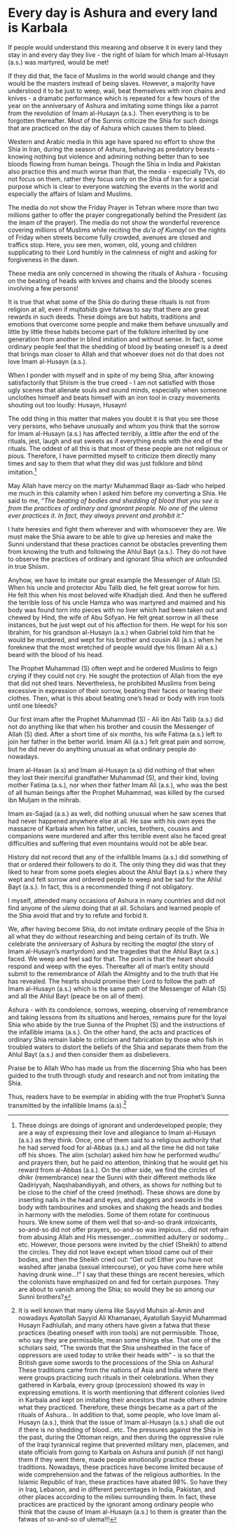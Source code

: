 Every day is Ashura and every land is Karbala
=============================================

If people would understand this meaning and observe it in every land
they stay in and every day they live - the right of Islam for which Imam
al-Husayn (a.s.) was martyred, would be met!

If they did that, the face of Muslims in the world would change and they
would be the masters instead of being slaves. However, a majority have
understood it to be just to weep, wail, beat themselves with iron chains
and knives - a dramatic performance which is repeated for a few hours of
the year on the anniversary of Ashura and imitating some things like a
parrot from the revolution of Imam al-Husayn (a.s.). Then everything is
to be forgotten thereafter. Most of the Sunnis criticize the Shia for
such doings that are practiced on the day of Ashura which causes them to
bleed.

Western and Arabic media in this age have spared no effort to show the
Shia in Iran, during the season of Ashura, behaving as predatory
beasts - knowing nothing but violence and admiring nothing better than
to see bloods flowing from human beings. Though the Shia in India and
Pakistan also practice this and much worse than that, the media -
especially TVs, do not focus on them, rather they focus only on the Shia
of Iran for a special purpose which is clear to everyone watching the
events in the world and especially the affairs of Islam and Muslims.

The media do not show the Friday Prayer in Tehran where more than two
millions gather to offer the prayer congregationally behind the
President (as the imam of the prayer). The media do not show the
wonderful reverence covering millions of Muslims while reciting the
*du’a of Kumayl* on the nights of Friday when streets become fully
crowded, avenues are closed and traffics stop. Here, you see men, women,
old, young and children supplicating to their Lord humbly in the
calmness of night and asking for forgiveness in the dawn.

These media are only concerned in showing the rituals of Ashura -
focusing on the beating of heads with knives and chains and the bloody
scenes involving a few persons!

It is true that what some of the Shia do during these rituals is not
from religion at all, even if *mujtahids* give fatwas to say that there
are great rewards in such deeds. These doings are but habits, traditions
and emotions that overcome some people and make them behave unusually
and little by little these habits become part of the folklore inherited
by one generation from another in blind imitation and without sense. In
fact, some ordinary people feel that the shedding of blood by beating
oneself is a deed that brings man closer to Allah and that whoever does
not do that does not love Imam al-Husayn (a.s.).

When I ponder with myself and in spite of my being Shia, after knowing
satisfactorily that Shiism is the true creed - I am not satisfied with
those ugly scenes that alienate souls and sound minds, especially when
someone unclothes himself and beats himself with an iron tool in crazy
movements shouting out too loudly: Husayn, Husayn!

The odd thing in this matter that makes you doubt it is that you see
those very persons, who behave unusually and whom you think that the
sorrow for Imam al-Husayn (a.s.) has affected terribly, a little after
the end of the rituals, jest, laugh and eat sweets as if everything ends
with the end of the rituals. The oddest of all this is that most of
these people are not religious or pious. Therefore, I have permitted
myself to criticize them directly many times and say to them that what
they did was just folklore and blind imitation.[^1]

May Allah have mercy on the martyr Muhammad Baqir as-Sadr who helped me
much in this calamity when I asked him before my converting a Shia. He
said to me, “*The beating of bodies and shedding of blood that you see
is from the practices of ordinary and ignorant people. No one of the
ulema ever practices it. In fact, they always prevent and prohibit it*.”

I hate heresies and fight them wherever and with whomsoever they are. We
must make the Shia aware to be able to give up heresies and make the
Sunni understand that these practices cannot be obstacles preventing
them from knowing the truth and following the Ahlul Bayt (a.s.). They do
not have to observe the practices of ordinary and ignorant Shia which
are unfounded in true Shiism.

Anyhow, we have to imitate our great example the Messenger of Allah (S).
When his uncle and protector Abu Talib died, he felt great sorrow for
him. He felt this when his most beloved wife Khadijah died. And then he
suffered the terrible loss of his uncle Hamza who was martyred and
maimed and his body was found torn into pieces with no liver which had
been taken out and chewed by Hind, the wife of Abu Sofyan. He felt great
sorrow in all these instances, but he just wept out of his affection for
them. He wept for his son Ibrahim, for his grandson al-Husayn (a.s.)
when Gabriel told him that he would be murdered, and wept for his
brother and cousin Ali (a.s.) when he foreknew that the most wretched of
people would dye his (Imam Ali a.s.) beard with the blood of his head.

The Prophet Muhammad (S) often wept and he ordered Muslims to feign
crying if they could not cry. He sought the protection of Allah from the
eye that did not shed tears. Nevertheless, he prohibited Muslims from
being excessive in expression of their sorrow, beating their faces or
tearing their clothes. Then, what is this about beating one’s head or
body with iron tools until one bleeds?

Our first imam after the Prophet Muhammad (S) - Ali ibn Abi Talib (a.s.)
did not do anything like that when his brother and cousin the Messenger
of Allah (S) died. After a short time of six months, his wife Fatima
(a.s.) left to join her father in the better world. Imam Ali (a.s.) felt
great pain and sorrow, but he did never do anything unusual as what
ordinary people do nowadays.

Imam al-Hasan (a.s) and Imam al-Husayn (a.s) did nothing of that when
they lost their merciful grandfather Muhammad (S), and their kind,
loving mother Fatima (a.s.), nor when their father Imam Ali (a.s.), who
was the best of all human beings after the Prophet Muhammad, was killed
by the cursed ibn Muljam in the mihrab.

Imam as-Sajjad (a.s.) as well, did nothing unusual when he saw scenes
that had never happened anywhere else at all. He saw with his own eyes
the massacre of Karbala when his father, uncles, brothers, cousins and
companions were murdered and after this terrible event also he faced
great difficulties and suffering that even mountains would not be able
bear.

History did not record that any of the infallible Imams (a.s.) did
something of that or ordered their followers to do it. The only thing
they did was that they liked to hear from some poets elegies about the
Ahlul Bayt (a.s.) where they wept and felt sorrow and ordered people to
weep and be sad for the Ahlul Bayt (a.s.). In fact, this is a
recommended thing if not obligatory.

I myself, attended many occasions of Ashura in many countries and did
not find anyone of the *ulema* doing that at all. Scholars and learned
people of the Shia avoid that and try to refute and forbid it.

We, after having become Shia, do not imitate ordinary people of the Shia
in all what they do without researching and being certain of its truth.
We celebrate the anniversary of Ashura by reciting the *maqtal* (the
story of Imam al-Husayn’s martyrdom) and the tragedies that the Ahlul
Bayt (a.s.) faced. We weep and feel sad for that. The point is that the
heart should respond and weep with the eyes. Thereafter all of man’s
entity should submit to the remembrance of Allah the Almighty and to the
truth that He has revealed. The hearts should promise their Lord to
follow the path of Imam al-Husayn (a.s.) which is the same path of the
Messenger of Allah (S) and all the Ahlul Bayt (peace be on all of them).

Ashura - with its condolence, sorrows, weeping, observing of remembrance
and taking lessons from its situations and heroes, remains pure for the
loyal Shia who abide by the true Sunna of the Prophet (S) and the
instructions of the infallible imams (a.s.). On the other hand, the acts
and practices of ordinary Shia remain liable to criticism and
fabrication by those who fish in troubled waters to distort the beliefs
of the Shia and separate them from the Ahlul Bayt (a.s.) and then
consider them as disbelievers.

Praise be to Allah Who has made us from the discerning Shia who has been
guided to the truth through study and research and not from imitating
the Shia.

Thus, readers have to be exemplar in abiding with the true Prophet’s
Sunna transmitted by the infallible Imams (a.s).[^2]

[^1]: These doings are doings of ignorant and underdeveloped people;
they are a way of expressing their love and allegiance to Imam al-Husayn
(a.s.) as they think. Once, one of them said to a religious authority
that he had served food for al-Abbas (a.s.) and all the time he did not
take off his shoes. The alim (scholar) asked him how he performed wudhu’
and prayers then, but he paid no attention, thinking that he would get
his reward from al-Abbas (a.s.). On the other side, we find the circles
of dhikr (remembrance) near the Sunni with their different methods like
Qadiriyyah, Naqshabandiyyah, and others, as shows for nothing but to be
close to the chief of the creed (method). These shows are done by
inserting nails in the head and eyes, and daggers and swords in the body
with tambourines and smokes and shaking the heads and bodies in harmony
with the melodies. Some of them rotate for continuous hours. We knew
some of them well that so-and-so drank intoxicants, so-and-so did not
offer prayers, so-and-so was impious… did not refrain from abusing Allah
and His messenger…committed adultery or sodomy…etc. However, those
persons were invited by the chief (Sheikh) to attend the circles. They
did not leave except when blood came out of their bodies, and then the
Sheikh cried out: “Get out! Either you have not washed after janaba
(sexual intercourse), or you have come here while having drunk wine…!” I
say that these things are recent heresies, which the colonists have
emphasized on and fed for certain purposes. They are about to vanish
among the Shia; so would they be so among our Sunni brothers?

[^2]: It is well known that many ulema like Sayyid Muhsin al-Amin and
nowadays Ayatollah Sayyid Ali Khamanaei, Ayatollah Sayyid Muhammad
Husayn Fadhlullah, and many others have given a fatwa that these
practices (beating oneself with iron tools) are not permissible. Those,
who say they are permissible, mean some things else. That one of the
scholars said, “The swords that the Shia unsheathed in the face of
oppressors are used today to strike their heads with” - is so that the
British gave some swords to the processions of the Shia on Ashura! These
traditions came from the nations of Asia and India where there were
groups practicing such rituals in their celebrations. When they gathered
in Karbala, every group (procession) showed its way in expressing
emotions. It is worth mentioning that different colonies lived in
Karbala and kept on imitating their ancestors that made others admire
what they practiced. Therefore, these things became as a part of the
rituals of Ashura… In addition to that, some people, who love Imam
al-Husayn (a.s.), think that the issue of Imam al-Husayn (a.s.) shall
die out if there is no shedding of blood…etc. The pressures against the
Shia in the past, during the Ottoman reign, and then during the
oppressive rule of the Iraqi tyrannical regime that prevented military
men, placemen, and state officials from going to Karbala on Ashura and
punish (if not hang) them if they went there, made people emotionally
practice these traditions. Nowadays, these practices have become limited
because of wide comprehension and the fatwas of the religious
authorities. In the Islamic Republic of Iran, these practices have
abated 98%. So have they in Iraq, Lebanon, and in different percentages
in India, Pakistan, and other places according to the milieu surrounding
them. In fact, these practices are practiced by the ignorant among
ordinary people who think that the cause of Imam al-Husayn (a.s.) to
them is greater than the fatwas of so-and-so of ulema!!!


